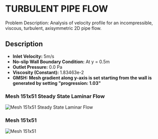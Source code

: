 # TURBULENT PIPE FLOW

Problem Description: Analysis of velocity profile for an incompressible, viscous, turbulent, axisymmetric 2D pipe flow.

## Description

- **Inlet Velocity:** 5m/s
- **No-slip Wall Boundary Condition:** At y = 0.5m 
- **Outlet Pressure:** 0.0 Pa
- **Viscosity (Constant):** 1.83463e-2
- **GMSH: Mesh gradient along y-axis is set starting from the wall is generated by setting "progression: 1.03"**

### Mesh 151x51 Steady State Laminar Flow

![Mesh 151x51 Steady State Laminar Flow](images/Steady.png)

### Mesh 151x51

![Mesh 151x51](images/Mesh_151x51.png)
